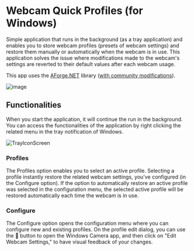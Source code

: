 # Webcam Quick Profiles (for Windows)

Simple application that runs in the background (as a tray application) and enables you to store webcam profiles (presets of webcam settings) and restore them manually or automatically when the webcam is in use. This application solves the issue where modifications made to the webcam's settings are reverted to their default values after each webcam usage.

This app uses the [AForge.NET](https://github.com/andrewkirillov/AForge.NET) library ([with community modifications](https://github.com/andrewkirillov/AForge.NET/pull/27)).

![image](https://github.com/davidlep/WebcamQuickProfiles/assets/10562856/d2128454-cf69-4d05-80d1-036c6a104b4f)

## Functionalities

When you start the application, it will continue the run in the background. You can access the functionalities of the application by right clicking the related menu in the tray notification of Windows.

![TrayIconScreen](https://github.com/davidlep/WebcamQuickProfiles/assets/10562856/74f6c296-88de-4ba4-b05a-b6d3340b3fe0)

### Profiles
The Profiles option enables you to select an active profile. Selecting a profile instantly restore the related webcam settings, you've configured (in the Configure option). If the option to automatically restore an active profile was selected in the configuration menu, the selected active profile will be restored automatically each time the webcam is in use.

### Configure
The Configure option opens the configuration menu where you can configure new and existing profiles. 
On the profile edit dialog, you can use the 🎥 button to open the Windows Camera app, and then click on "Edit Webcam Settings," to have visual feedback of your changes.
